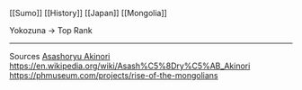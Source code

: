[[Sumo]] [[History]] [[Japan]] [[Mongolia]]

Yokozuna -> Top Rank 





---- 
Sources
[Asashoryu Akinori](https://en.wikipedia.org/wiki/Asash%C5%8Dry%C5%AB_Akinori)
https://en.wikipedia.org/wiki/Asash%C5%8Dry%C5%AB_Akinori
https://phmuseum.com/projects/rise-of-the-mongolians
